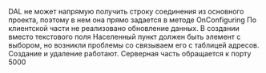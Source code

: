 DAL не может напрямую получить строку соединения из основного проекта, поэтому в нем она прямо задается в методе OnConfiguring
По клиентской части не реализовано обновление данных. В создании вместо текстового поля Населенный пункт должен быть элемент с выбором, но возникли проблемы со связываем его с таблицей адресов. Создание и удаление работают.
Серверная часть обращается к порту 5000
